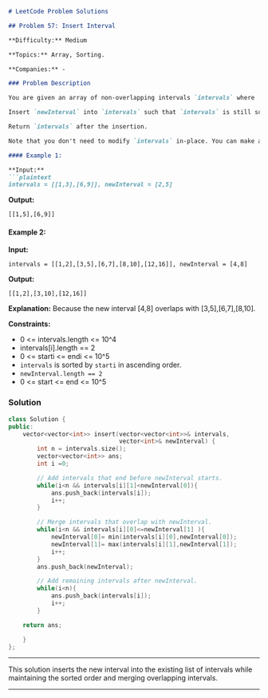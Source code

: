 ```markdown
# LeetCode Problem Solutions

## Problem 57: Insert Interval

**Difficulty:** Medium

**Topics:** Array, Sorting.

**Companies:** -

### Problem Description

You are given an array of non-overlapping intervals `intervals` where `intervals[i] = [starti, endi]` represent the start and the end of the ith interval and `intervals` is sorted in ascending order by `starti`. You are also given an interval `newInterval = [start, end]` that represents the start and end of another interval.

Insert `newInterval` into `intervals` such that `intervals` is still sorted in ascending order by `starti` and `intervals` still does not have any overlapping intervals (merge overlapping intervals if necessary).

Return `intervals` after the insertion.

Note that you don't need to modify `intervals` in-place. You can make a new array and return it.

#### Example 1:

**Input:** 
```plaintext
intervals = [[1,3],[6,9]], newInterval = [2,5]
```
**Output:** 
```plaintext
[[1,5],[6,9]]
```

#### Example 2:

**Input:** 
```plaintext
intervals = [[1,2],[3,5],[6,7],[8,10],[12,16]], newInterval = [4,8]
```
**Output:** 
```plaintext
[[1,2],[3,10],[12,16]]
```
**Explanation:** 
Because the new interval [4,8] overlaps with [3,5],[6,7],[8,10].

**Constraints:**
- 0 <= intervals.length <= 10^4
- intervals[i].length == 2
- 0 <= starti <= endi <= 10^5
- `intervals` is sorted by `starti` in ascending order.
- `newInterval.length == 2`
- 0 <= start <= end <= 10^5

### Solution

```cpp
class Solution {
public:
    vector<vector<int>> insert(vector<vector<int>>& intervals,
                               vector<int>& newInterval) {
        int n = intervals.size();
        vector<vector<int>> ans;
        int i =0;

        // Add intervals that end before newInterval starts.
        while(i<n && intervals[i][1]<newInterval[0]){
            ans.push_back(intervals[i]);
            i++;
        }

        // Merge intervals that overlap with newInterval.
        while(i<n && intervals[i][0]<=newInterval[1] ){
            newInterval[0]= min(intervals[i][0],newInterval[0]);
            newInterval[1]= max(intervals[i][1],newInterval[1]);
            i++;
        }
        ans.push_back(newInterval);

        // Add remaining intervals after newInterval.
        while(i<n){
            ans.push_back(intervals[i]);
            i++;
        }

    return ans;

    }
};
```
---
This solution inserts the new interval into the existing list of intervals while maintaining the sorted order and merging overlapping intervals.

---
